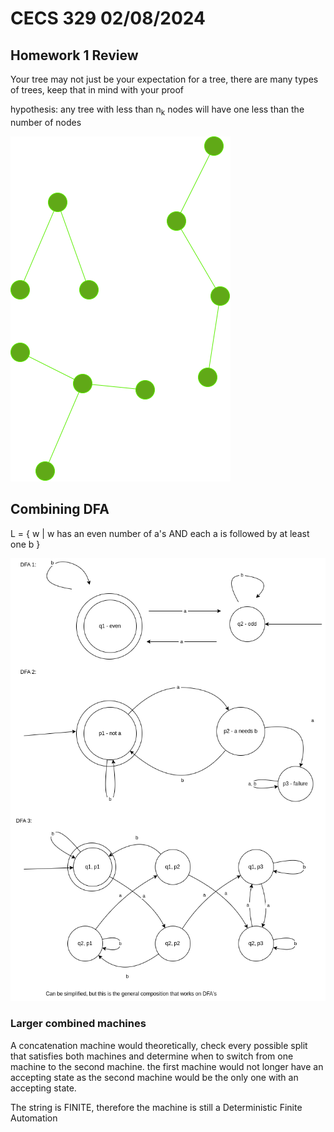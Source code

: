 # CECS 329 02/08/2024

## Homework 1 Review 
Your tree may not just be your expectation for a tree, there are many types of trees, keep that in mind with your proof

hypothesis: any tree with less than n<sub>k</sub> nodes will have one less than the number of nodes

![Tree Examples](./tree-example.drawio.png)

## Combining DFA
L = { w | w has an even number of a's AND each a is followed by at least one b }

![DFA Combination](./02-08-2024-dfa.drawio.png)

### Larger combined machines

A concatenation machine would theoretically, check every possible split that satisfies both machines and determine when to switch from one machine to the second machine. the first machine would not longer have an accepting state as the second machine would be the only one with an accepting state. 

The string is FINITE, therefore the machine is still a Deterministic Finite Automation

